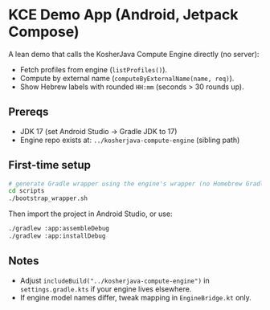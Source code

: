# KCE Demo App (Android, Jetpack Compose)

A lean demo that calls the KosherJava Compute Engine directly (no server):
- Fetch profiles from engine (`listProfiles()`).
- Compute by external name (`computeByExternalName(name, req)`).
- Show Hebrew labels with rounded `HH:mm` (seconds > 30 rounds up).

## Prereqs
- JDK 17 (set Android Studio -> Gradle JDK to 17)
- Engine repo exists at: `../kosherjava-compute-engine` (sibling path)

## First-time setup
```bash
# generate Gradle wrapper using the engine's wrapper (no Homebrew Gradle needed)
cd scripts
./bootstrap_wrapper.sh
```

Then import the project in Android Studio, or use:
```bash
./gradlew :app:assembleDebug
./gradlew :app:installDebug
```

## Notes
- Adjust `includeBuild("../kosherjava-compute-engine")` in `settings.gradle.kts` if your engine lives elsewhere.
- If engine model names differ, tweak mapping in `EngineBridge.kt` only.
